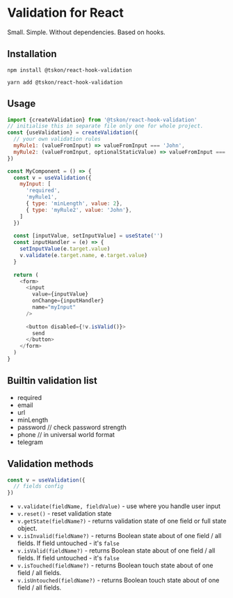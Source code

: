 # Validation for React
Small. Simple. Without dependencies. Based on hooks.

## Installation
`npm install @tskon/react-hook-validation`

`yarn add @tskon/react-hook-validation`

## Usage

```js
import {createValidation} from '@tskon/react-hook-validation'
// initialise this in separate file only one for whole project.
const {useValidation} = createValidation({
  // your own validation rules
  myRule1: (valueFromInput) => valueFromInput === 'John',
  myRule2: (valueFromInput, optionalStaticValue) => valueFromInput === optionalStaticValue
})

const MyComponent = () => {
  const v = useValidation({
    myInput: [
      'required',
      'myRule1',
      { type: 'minLength', value: 2},
      { type: 'myRule2', value: 'John'},
    ]
  })
  
  const [inputValue, setInputValue] = useState('')
  const inputHandler = (e) => {
    setInputValue(e.target.value)
    v.validate(e.target.name, e.target.value)
  }
  
  return (
    <form>
      <input 
        value={inputValue}
        onChange={inputHandler}
        name="myInput"
      />
      
      <button disabled={!v.isValid()}>
        send
      </button>
    </form>
  )
}
```

## Builtin validation list
 - required
 - email
 - url
 - minLength
 - password // check password strength
 - phone // in universal world format
 - telegram

## Validation methods
```js
const v = useValidation({
  // fields config
})
```
 - `v.validate(fieldName, fieldValue)` - use where you handle user input
 - `v.reset()` - reset validation state
 - `v.getState(fieldName?)` - returns validation state of one field or full state object.
 - `v.isInvalid(fieldName?)` - returns Boolean state about of one field / all fields. If field untouched - it's `false`
 - `v.isValid(fieldName?)` - returns Boolean state about of one field / all fields. If field untouched - it's `false`
 - `v.isTouched(fieldName?)` - returns Boolean touch state about of one field / all fields.
 - `v.isUntouched(fieldName?)` - returns Boolean touch state about of one field / all fields.
